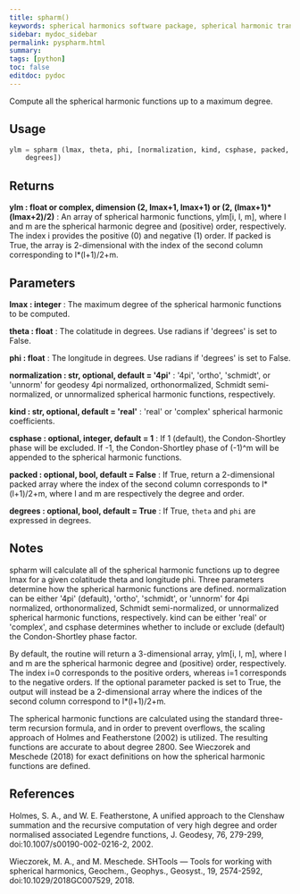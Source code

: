 ```yaml
---
title: spharm()
keywords: spherical harmonics software package, spherical harmonic transform, legendre functions, multitaper spectral analysis, fortran, Python, gravity, magnetic field
sidebar: mydoc_sidebar
permalink: pyspharm.html
summary:
tags: [python]
toc: false
editdoc: pydoc
---
```


Compute all the spherical harmonic functions up to a maximum degree.

## Usage

```python
ylm = spharm (lmax, theta, phi, [normalization, kind, csphase, packed,
    degrees])
```

## Returns

**ylm : float or complex, dimension (2, lmax+1, lmax+1) or (2, (lmax+1)\*(lmax+2)/2)**
:   An array of spherical harmonic functions, ylm[i, l, m], where l and m
        are the spherical harmonic degree and (positive) order, respectively.
        The index i provides the positive (0) and negative (1) order. If packed
        is True, the array is 2-dimensional with the index of the second column
        corresponding to l\*(l+1)/2+m.

## Parameters

**lmax : integer**
:   The maximum degree of the spherical harmonic functions to be computed.

**theta : float**
:   The colatitude in degrees. Use radians if 'degrees' is set to False.

**phi : float**
:   The longitude in degrees. Use radians if 'degrees' is set to False.

**normalization : str, optional, default = '4pi'**
:   '4pi', 'ortho', 'schmidt', or 'unnorm' for geodesy 4pi normalized,
        orthonormalized, Schmidt semi-normalized, or unnormalized spherical
        harmonic functions, respectively.

**kind : str, optional, default = 'real'**
:   'real' or 'complex' spherical harmonic coefficients.

**csphase : optional, integer, default = 1**
:   If 1 (default), the Condon-Shortley phase will be excluded. If -1, the
        Condon-Shortley phase of (-1)^m will be appended to the spherical
        harmonic functions.

**packed : optional, bool, default = False**
:   If True, return a 2-dimensional packed array where the index of the
        second column corresponds to l\*(l+1)/2+m, where l and m are
        respectively the degree and order.

**degrees : optional, bool, default = True**
:   If True, `theta` and `phi` are expressed in degrees.

## Notes

spharm will calculate all of the spherical harmonic functions up to degree
lmax for a given colatitude theta and longitude phi. Three parameters
determine how the spherical harmonic functions are defined. normalization
can be either '4pi' (default), 'ortho', 'schmidt', or 'unnorm' for 4pi
normalized, orthonormalized, Schmidt semi-normalized, or unnormalized
spherical harmonic functions, respectively. kind can be either 'real' or
'complex', and csphase determines whether to include or exclude (default)
the Condon-Shortley phase factor.

By default, the routine will return a 3-dimensional array, ylm[i, l, m],
where l and m are the spherical harmonic degree and (positive) order,
respectively. The index i=0 corresponds to the positive orders, whereas i=1
corresponds to the negative orders. If the optional parameter packed is set
to True, the output will instead be a 2-dimensional array where the indices
of the second column correspond to l\*(l+1)/2+m.

The spherical harmonic functions are calculated using the standard three-
term recursion formula, and in order to prevent overflows, the scaling
approach of Holmes and Featherstone (2002) is utilized. The resulting
functions are accurate to about degree 2800. See Wieczorek and Meschede
(2018) for exact definitions on how the spherical harmonic functions are
defined.

## References

Holmes, S. A., and W. E. Featherstone, A unified approach to the Clenshaw
summation and the recursive computation of very high degree and order
normalised associated Legendre functions, J. Geodesy, 76, 279-299,
doi:10.1007/s00190-002-0216-2, 2002.

Wieczorek, M. A., and M. Meschede. SHTools — Tools for working with
spherical harmonics, Geochem., Geophys., Geosyst., 19, 2574-2592,
doi:10.1029/2018GC007529, 2018.
    
